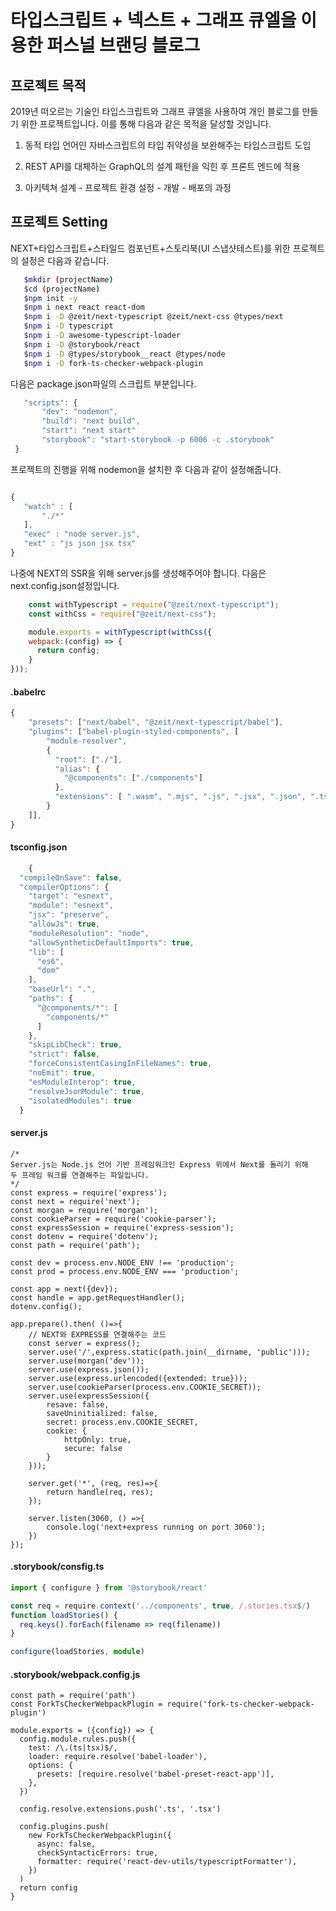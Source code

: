 # 타입스크립트 + 넥스트 + 그래프 큐엘을 이용한 퍼스널 브랜딩 블로그

## 프로젝트 목적

 2019년 떠오르는 기술인 타입스크립트와 그래프 큐엘을 사용하여 개인 블로그를 만들기 위한 프로젝트입니다. 이를 통해 다음과 같은 목적을 달성할 것입니다.

 01. 동적 타입 언어인 자바스크립트의 타입 취약성을 보완해주는 타입스크립트 도입

 02. REST API를 대체하는 GraphQL의 설계 패턴을 익힌 후 프론트 엔드에 적용 

 03. 아키텍쳐 설계 - 프로젝트 환경 설정 - 개발 - 배포의 과정 

 ## 프로젝트 Setting

 NEXT+타입스크립트+스타일드 컴포넌트+스토리북(UI 스냅샷테스트)를 위한 프로젝트의 설정은 다음과 같습니다.

 ```bash
    $mkdir (projectName)
    $cd (projectName)
    $npm init -y
    $npm i next react react-dom
    $npm i -D @zeit/next-typescript @zeit/next-css @types/next
    $npm i -D typescript
    $npm i -D awesome-typescript-loader
    $npm i -D @storybook/react
    $npm i -D @types/storybook__react @types/node
    $npm i -D fork-ts-checker-webpack-plugin
 ```

 다음은 package.json파일의 스크립트 부분입니다. 

 ```javascript
    "scripts": {
        "dev": "nodemon",
        "build": "next build",
        "start": "next start"
        "storybook": "start-storybook -p 6006 -c .storybook"
  }
 ```

 프로젝트의 진행을 위해 nodemon을 설치한 후 다음과 같이 설정해줍니다. 
 
 ```javascript

{
    "watch" : [
        "./*"
    ],
    "exec" : "node server.js",
    "ext" : "js json jsx tsx"
}

 ```
나중에 NEXT의 SSR을 위해 server.js를 생성해주어야 합니다. 다음은 next.config.json설정입니다.

```javascript
    const withTypescript = require("@zeit/next-typescript");
    const withCss = require("@zeit/next-css");

    module.exports = withTypescript(withCss({
    webpack:(config) => {
      return config;
    }
}));
```

#### .babelrc

```javascript
{
    "presets": ["next/babel", "@zeit/next-typescript/babel"],
    "plugins": ["babel-plugin-styled-components", [
        "module-resolver",
        {
          "root": ["./"],
          "alias": {
            "@components": ["./components"]
          },
          "extensions": [ ".wasm", ".mjs", ".js", ".jsx", ".json", ".ts", ".tsx" ]
        }
    ]],
}
```

#### tsconfig.json

```javascript
    {
  "compileOnSave": false,
  "compilerOptions": {
    "target": "esnext",
    "module": "esnext",
    "jsx": "preserve",
    "allowJs": true,
    "moduleResolution": "node",
    "allowSyntheticDefaultImports": true,
    "lib": [
      "es6",
      "dom"
    ],
    "baseUrl": ".",
    "paths": {
      "@components/*": [
        "components/*"
      ]
    }, 
    "skipLibCheck": true,
    "strict": false,
    "forceConsistentCasingInFileNames": true,
    "noEmit": true,
    "esModuleInterop": true,
    "resolveJsonModule": true,
    "isolatedModules": true
  }
```

#### server.js

```jsavascript
/*
Server.js는 Node.js 언어 기반 프레임워크인 Express 위에서 Next를 돌리기 위해
두 프레임 워크를 연결해주는 파일입니다. 
*/
const express = require('express');
const next = require('next');
const morgan = require('morgan');
const cookieParser = require('cookie-parser');
const expressSession = require('express-session');
const dotenv = require('dotenv');
const path = require('path');

const dev = process.env.NODE_ENV !== 'production';
const prod = process.env.NODE_ENV === 'production';

const app = next({dev});
const handle = app.getRequestHandler();
dotenv.config();

app.prepare().then( ()=>{
    // NEXT와 EXPRESS를 연결해주는 코드
    const server = express();
    server.use('/',express.static(path.join(__dirname, 'public')));
    server.use(morgan('dev'));
    server.use(express.json());
    server.use(express.urlencoded({extended: true}));
    server.use(cookieParser(process.env.COOKIE_SECRET));
    server.use(expressSession({
        resave: false,
        saveUninitialized: false,
        secret: process.env.COOKIE_SECRET,
        cookie: {
            httpOnly: true,
            secure: false
        }
    }));

    server.get('*', (req, res)=>{
        return handle(req, res);
    });

    server.listen(3060, () =>{
        console.log('next+express running on port 3060');
    })
});
```

#### .storybook/consfig.ts

```typescript
import { configure } from '@storybook/react'

const req = require.context('../components', true, /.stories.tsx$/)
function loadStories() {
  req.keys().forEach(filename => req(filename))
}

configure(loadStories, module)
```

#### .storybook/webpack.config.js

```javacriptc
const path = require('path')
const ForkTsCheckerWebpackPlugin = require('fork-ts-checker-webpack-plugin')

module.exports = ({config}) => {
  config.module.rules.push({
    test: /\.(ts|tsx)$/,
    loader: require.resolve('babel-loader'),
    options: {
      presets: [require.resolve('babel-preset-react-app')],
    },
  })

  config.resolve.extensions.push('.ts', '.tsx')

  config.plugins.push(
    new ForkTsCheckerWebpackPlugin({
      async: false,
      checkSyntacticErrors: true,
      formatter: require('react-dev-utils/typescriptFormatter'),
    })
  )
  return config
}
```